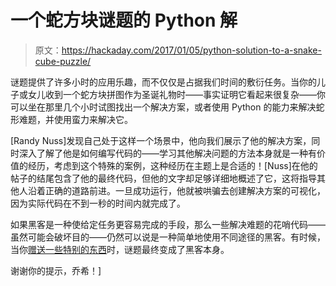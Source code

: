 # 一个蛇方块谜题的 Python 解

> 原文：<https://hackaday.com/2017/01/05/python-solution-to-a-snake-cube-puzzle/>

谜题提供了许多小时的应用乐趣，而不仅仅是占据我们时间的敷衍任务。当你的儿子或女儿收到一个蛇方块拼图作为圣诞礼物时——事实证明它看起来很复杂——你可以坐在那里几个小时试图找出一个解决方案，或者使用 Python 的能力来解决蛇形难题，并使用蛮力来解决它。

[Randy Nuss]发现自己处于这样一个场景中，他向我们展示了他的解决方案，同时深入了解了他是如何编写代码的——学习其他解决问题的方法本身就是一种有价值的经历，考虑到这个特殊的案例，这种经历在主题上是合适的！[Nuss]在他的帖子的结尾包含了他的最终代码，但他的文字却足够详细地概述了它，这将指导其他人沿着正确的道路前进。一旦成功运行，他就被哄骗去创建解决方案的可视化，因为实际代码在不到一秒的时间内就完成了。

如果黑客是一种使给定任务更容易完成的手段，那么一些解决难题的花哨代码——虽然可能会破坏目的——仍然可以说是一种简单地使用不同途径的黑客。有时候，当你[赠送一些特别的东西](http://hackaday.com/2014/12/28/captain-hermanos-mystery-box-is-full-of-puzzles/)时，谜题最终变成了黑客本身。

谢谢你的提示，乔希！]